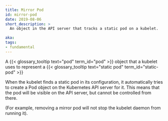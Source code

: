 ```yaml
---
title: Mirror Pod
id: mirror-pod
date: 2019-08-06
short_description: >
  An object in the API server that tracks a static pod on a kubelet.

aka:
tags:
- fundamental
---
```

 A {{< glossary_tooltip text="pod" term_id="pod" >}} object that a kubelet uses
 to represent a {{< glossary_tooltip text="static pod" term_id="static-pod" >}}

<!--more-->

When the kubelet finds a static pod in its configuration, it automatically tries to
create a Pod object on the Kubernetes API server for it. This means that the pod
will be visible on the API server, but cannot be controlled from there.

(For example, removing a mirror pod will not stop the kubelet daemon from running it).
